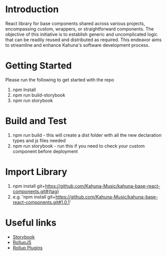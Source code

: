 # Introduction 
React library for base components shared across various projects, encompassing custom, wrappers, or straightforward components.
The objective of this initiative is to establish generic and uncomplicated logic that can be readily reused and distributed as required.
This endeavor aims to streamline and enhance Kahuna's software development process.

# Getting Started
Please run the following to get started with the repo
1.	npm Install
2.	npm run build-storybook
3.	npm run storybook

# Build and Test
1. npm run build - this will create a dist folder with all the new declaration types and js files needed
2. npm run storybook - run this if you need to check your custom component before deployment

# Import Library
1. npm install git+https://github.com/Kahuna-Music/kahuna-base-react-components.git#{tag}
2. e.g. 'npm install git+https://github.com/Kahuna-Music/kahuna-base-react-components.git#1.0.1'

# Useful links
- [Storybook](https://storybook.js.org/)
- [RollupJS](https://rollupjs.org/guide/en/)
- [Rollup Plugins](https://github.com/rollup/plugins)